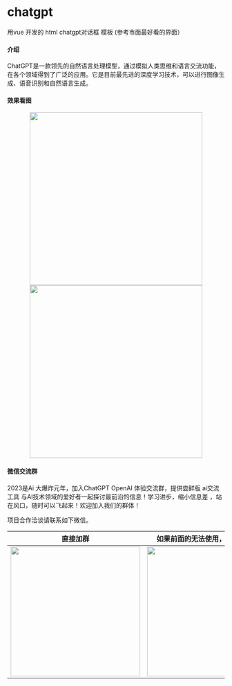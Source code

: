 # chatgpt
用vue 开发的 html  chatgpt对话框 模板 (参考市面最好看的界面） 

#### 介绍
ChatGPT是一款领先的自然语言处理模型，通过模拟人类思维和语言交流功能，在各个领域得到了广泛的应用。它是目前最先进的深度学习技术，可以进行图像生成、语音识别和自然语言生成。

#### 效果看图
<div align=center>
<img src="http://img.myai.ren/1.png" width="400"/> 
<img src="http://img.myai.ren/2.png" width="400"/> 
</div>


#### 微信交流群

2023是Ai 大爆炸元年，加入ChatGPT OpenAI 体验交流群，提供尝鲜版 ai交流工具 与AI技术领域的爱好者一起探讨最前沿的信息！学习进步，缩小信息差
，站在风口，随时可以飞起来！欢迎加入我们的群体！

项目合作洽谈请联系如下微信。


|                    直接加群                     |               如果前面的无法使用，加我拉你入群               | 
| :----------------------------------------------------------: | :----------------------------------------------------------: 
| <img src="http://img.myai.ren/55.jpg" width="300"/> | <img src="http://img.myai.ren/gr.jpg" width="300"/> | 
  
 
